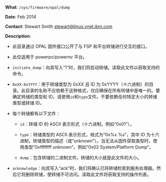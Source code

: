 **What**: `/sys/firmware/opal/dump`

**Date**: Feb 2014

**Contact**: Stewart Smith <stewart@linux.vnet.ibm.com>

**Description**:

  - 此目录通过 OPAL 固件接口公开了与 FSP 和平台转储进行交互的接口。

  - 此仅适用于 powerpc/powernv 平台。

  - `initiate_dump`：向其写入“1”时，我们将启动转储。读取此文件以获取支持的命令。

  - `0xXX-0xYYYY`：用于转储类型为 0xXX 且 ID 为 0xYYYY（十六进制）的目录。此目录的名称不应依赖于这种格式，仅应确保在所有转储中是唯一的。要确定转储的类型和 ID，请使用`id`和`type`文件。不要依赖任何特定大小的转储类型或转储 ID。

  - 每个转储都有以下文件：

    - `id`：转储 ID 的 ASCII 表示形式（十六进制，例如“0x01”）。

    - `type`：转储类型的 ASCII 表示形式，格式为“0x%x %s”，其中 ID 为十六进制，转储类型的描述（或“unknown”）。当无法从固件获取类型时，使用类型“0xffffffff unknown”。例如“0x02 System/Platform Dump”。

    - `dump`：包含转储的二进制文件。转储的大小就是此文件的大小。

  - `acknowledge`：向其写入“ack”时，我们将确认已将转储检索到服务处理器。然后它将删除转储，使转储不可访问。读取此文件将获取支持的操作列表。